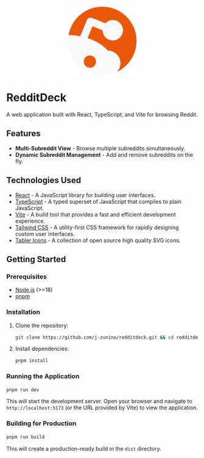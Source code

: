 <p align="center">
    <img src="./public/favicon.svg" width="180" alt="redditdeck logo">
</p>

# RedditDeck

A web application built with React, TypeScript, and Vite for browsing Reddit.

## Features

- **Multi-Subreddit View** - Browse multiple subreddits simultaneously.
- **Dynamic Subreddit Management** - Add and remove subreddits on the fly.

## Technologies Used

- [React](https://reactjs.org/) - A JavaScript library for building user interfaces.
- [TypeScript](https://www.typescriptlang.org/) - A typed superset of JavaScript that compiles to plain JavaScript.
- [Vite](https://vitejs.dev/) - A build tool that provides a fast and efficient development experience.
- [Tailwind CSS](https://tailwindcss.com/) - A utility-first CSS framework for rapidly designing custom user interfaces.
- [Tabler Icons](https://tabler.io/) - A collection of open source high quality SVG icons.

## Getting Started

### Prerequisites

- [Node.js](https://nodejs.org/) (>=18)
- [pnpm](https://pnpm.io/)

### Installation

1.  Clone the repository:

    ```bash
    git clone https://github.com/j-zunino/redditdeck.git && cd redditdeck/
    ```

2.  Install dependencies:

    ```bash
    pnpm install
    ```

### Running the Application

```bash
pnpm run dev
```

This will start the development server. Open your browser and navigate to `http://localhost:5173` (or the URL provided by Vite) to view the application.

### Building for Production

```bash
pnpm run build
```

This will create a production-ready build in the `dist` directory.
